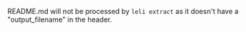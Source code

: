 README.md will not be processed by ```leli extract``` as it doesn't have a "output_filename" in the header.
